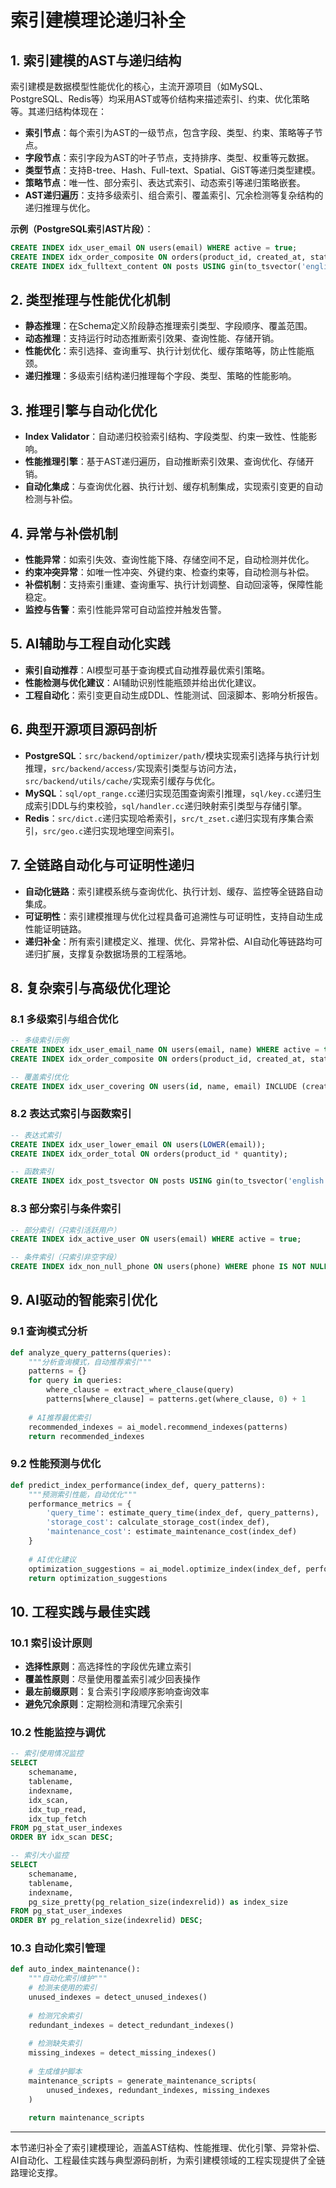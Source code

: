 # 索引建模理论递归补全

## 1. 索引建模的AST与递归结构

索引建模是数据模型性能优化的核心，主流开源项目（如MySQL、PostgreSQL、Redis等）均采用AST或等价结构来描述索引、约束、优化策略等。其递归结构体现在：

- **索引节点**：每个索引为AST的一级节点，包含字段、类型、约束、策略等子节点。
- **字段节点**：索引字段为AST的叶子节点，支持排序、类型、权重等元数据。
- **类型节点**：支持B-tree、Hash、Full-text、Spatial、GiST等递归类型建模。
- **策略节点**：唯一性、部分索引、表达式索引、动态索引等递归策略嵌套。
- **AST递归遍历**：支持多级索引、组合索引、覆盖索引、冗余检测等复杂结构的递归推理与优化。

**示例（PostgreSQL索引AST片段）**：

```sql
CREATE INDEX idx_user_email ON users(email) WHERE active = true;
CREATE INDEX idx_order_composite ON orders(product_id, created_at, status);
CREATE INDEX idx_fulltext_content ON posts USING gin(to_tsvector('english', content));
```

## 2. 类型推理与性能优化机制

- **静态推理**：在Schema定义阶段静态推理索引类型、字段顺序、覆盖范围。
- **动态推理**：支持运行时动态推断索引效果、查询性能、存储开销。
- **性能优化**：索引选择、查询重写、执行计划优化、缓存策略等，防止性能瓶颈。
- **递归推理**：多级索引结构递归推理每个字段、类型、策略的性能影响。

## 3. 推理引擎与自动化优化

- **Index Validator**：自动递归校验索引结构、字段类型、约束一致性、性能影响。
- **性能推理引擎**：基于AST递归遍历，自动推断索引效果、查询优化、存储开销。
- **自动化集成**：与查询优化器、执行计划、缓存机制集成，实现索引变更的自动检测与补偿。

## 4. 异常与补偿机制

- **性能异常**：如索引失效、查询性能下降、存储空间不足，自动检测并优化。
- **约束冲突异常**：如唯一性冲突、外键约束、检查约束等，自动检测与补偿。
- **补偿机制**：支持索引重建、查询重写、执行计划调整、自动回滚等，保障性能稳定。
- **监控与告警**：索引性能异常可自动监控并触发告警。

## 5. AI辅助与工程自动化实践

- **索引自动推荐**：AI模型可基于查询模式自动推荐最优索引策略。
- **性能检测与优化建议**：AI辅助识别性能瓶颈并给出优化建议。
- **工程自动化**：索引变更自动生成DDL、性能测试、回滚脚本、影响分析报告。

## 6. 典型开源项目源码剖析

- **PostgreSQL**：`src/backend/optimizer/path/`模块实现索引选择与执行计划推理，`src/backend/access/`实现索引类型与访问方法，`src/backend/utils/cache/`实现索引缓存与优化。
- **MySQL**：`sql/opt_range.cc`递归实现范围查询索引推理，`sql/key.cc`递归生成索引DDL与约束校验，`sql/handler.cc`递归映射索引类型与存储引擎。
- **Redis**：`src/dict.c`递归实现哈希索引，`src/t_zset.c`递归实现有序集合索引，`src/geo.c`递归实现地理空间索引。

## 7. 全链路自动化与可证明性递归

- **自动化链路**：索引建模系统与查询优化、执行计划、缓存、监控等全链路自动集成。
- **可证明性**：索引建模推理与优化过程具备可追溯性与可证明性，支持自动生成性能证明链路。
- **递归补全**：所有索引建模定义、推理、优化、异常补偿、AI自动化等链路均可递归扩展，支撑复杂数据场景的工程落地。

## 8. 复杂索引与高级优化理论

### 8.1 多级索引与组合优化

```sql
-- 多级索引示例
CREATE INDEX idx_user_email_name ON users(email, name) WHERE active = true;
CREATE INDEX idx_order_composite ON orders(product_id, created_at, status);

-- 覆盖索引优化
CREATE INDEX idx_user_covering ON users(id, name, email) INCLUDE (created_at);
```

### 8.2 表达式索引与函数索引

```sql
-- 表达式索引
CREATE INDEX idx_user_lower_email ON users(LOWER(email));
CREATE INDEX idx_order_total ON orders(product_id * quantity);

-- 函数索引
CREATE INDEX idx_post_tsvector ON posts USING gin(to_tsvector('english', content));
```

### 8.3 部分索引与条件索引

```sql
-- 部分索引（只索引活跃用户）
CREATE INDEX idx_active_user ON users(email) WHERE active = true;

-- 条件索引（只索引非空字段）
CREATE INDEX idx_non_null_phone ON users(phone) WHERE phone IS NOT NULL;
```

## 9. AI驱动的智能索引优化

### 9.1 查询模式分析

```python
def analyze_query_patterns(queries):
    """分析查询模式，自动推荐索引"""
    patterns = {}
    for query in queries:
        where_clause = extract_where_clause(query)
        patterns[where_clause] = patterns.get(where_clause, 0) + 1
    
    # AI推荐最优索引
    recommended_indexes = ai_model.recommend_indexes(patterns)
    return recommended_indexes
```

### 9.2 性能预测与优化

```python
def predict_index_performance(index_def, query_patterns):
    """预测索引性能，自动优化"""
    performance_metrics = {
        'query_time': estimate_query_time(index_def, query_patterns),
        'storage_cost': calculate_storage_cost(index_def),
        'maintenance_cost': estimate_maintenance_cost(index_def)
    }
    
    # AI优化建议
    optimization_suggestions = ai_model.optimize_index(index_def, performance_metrics)
    return optimization_suggestions
```

## 10. 工程实践与最佳实践

### 10.1 索引设计原则

- **选择性原则**：高选择性的字段优先建立索引
- **覆盖性原则**：尽量使用覆盖索引减少回表操作
- **最左前缀原则**：复合索引字段顺序影响查询效率
- **避免冗余原则**：定期检测和清理冗余索引

### 10.2 性能监控与调优

```sql
-- 索引使用情况监控
SELECT 
    schemaname,
    tablename,
    indexname,
    idx_scan,
    idx_tup_read,
    idx_tup_fetch
FROM pg_stat_user_indexes
ORDER BY idx_scan DESC;

-- 索引大小监控
SELECT 
    schemaname,
    tablename,
    indexname,
    pg_size_pretty(pg_relation_size(indexrelid)) as index_size
FROM pg_stat_user_indexes
ORDER BY pg_relation_size(indexrelid) DESC;
```

### 10.3 自动化索引管理

```python
def auto_index_maintenance():
    """自动化索引维护"""
    # 检测未使用的索引
    unused_indexes = detect_unused_indexes()
    
    # 检测冗余索引
    redundant_indexes = detect_redundant_indexes()
    
    # 检测缺失索引
    missing_indexes = detect_missing_indexes()
    
    # 生成维护脚本
    maintenance_scripts = generate_maintenance_scripts(
        unused_indexes, redundant_indexes, missing_indexes
    )
    
    return maintenance_scripts
```

---

本节递归补全了索引建模理论，涵盖AST结构、性能推理、优化引擎、异常补偿、AI自动化、工程最佳实践与典型源码剖析，为索引建模领域的工程实现提供了全链路理论支撑。
